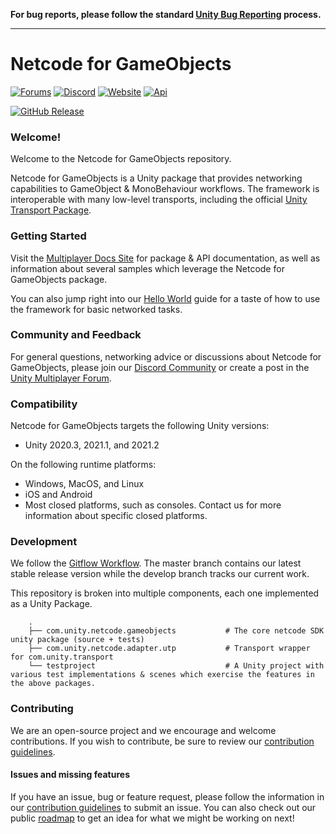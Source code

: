 **For bug reports, please follow the standard [Unity Bug Reporting](https://unity3d.com/unity/qa/bug-reporting) process.**

---

# Netcode for GameObjects

[![Forums](https://img.shields.io/badge/unity--forums-multiplayer-blue)](https://forum.unity.com/forums/multiplayer.26/) [![Discord](https://img.shields.io/discord/449263083769036810.svg?label=discord&logo=discord&color=informational)](https://discord.gg/FM8SE9E)
[![Website](https://img.shields.io/badge/docs-website-informational.svg)](https://docs-multiplayer.unity3d.com/) [![Api](https://img.shields.io/badge/docs-api-informational.svg)](https://docs-multiplayer.unity3d.com/docs/api/introduction)

[![GitHub Release](https://img.shields.io/github/release/Unity-Technologies/com.unity.netcode.gameobjects.svg?logo=github)](https://github.com/Unity-Technologies/com.unity.netcode.gameobjects/releases/latest)

### Welcome!

Welcome to the Netcode for GameObjects repository.

Netcode for GameObjects is a Unity package that provides networking capabilities to GameObject & MonoBehaviour workflows. The framework is interoperable with many low-level transports, including the official [Unity Transport Package](https://docs.unity3d.com/Packages/com.unity.transport@1.0/manual/index.html).

### Getting Started
Visit the [Multiplayer Docs Site](https://docs-multiplayer.unity3d.com/) for package & API documentation, as well as information about several samples which leverage the Netcode for GameObjects package.

You can also jump right into our [Hello World](https://docs-multiplayer.unity3d.com/docs/tutorials/helloworld/helloworldintro/index.html) guide for a taste of how to use the framework for basic networked tasks.

### Community and Feedback
For general questions, networking advice or discussions about Netcode for GameObjects, please join our [Discord Community](https://discord.gg/FM8SE9E) or create a post in the [Unity Multiplayer Forum](https://forum.unity.com/forums/multiplayer.26/).

### Compatibility

Netcode for GameObjects targets the following Unity versions:
- Unity 2020.3, 2021.1, and 2021.2

On the following runtime platforms:
- Windows, MacOS, and Linux
- iOS and Android
- Most closed platforms, such as consoles. Contact us for more information about specific closed platforms.

### Development
We follow the [Gitflow Workflow](https://www.atlassian.com/git/tutorials/comparing-workflows/gitflow-workflow). The master branch contains our latest stable release version while the develop branch tracks our current work.

This repository is broken into multiple components, each one implemented as a Unity Package.
```
    .
    ├── com.unity.netcode.gameobjects           # The core netcode SDK unity package (source + tests)
    ├── com.unity.netcode.adapter.utp           # Transport wrapper for com.unity.transport
    └── testproject                             # A Unity project with various test implementations & scenes which exercise the features in the above packages.
```

### Contributing
We are an open-source project and we encourage and welcome contributions. If you wish to contribute, be sure to review our [contribution guidelines](CONTRIBUTING.md).

#### Issues and missing features
If you have an issue, bug or feature request, please follow the information in our [contribution guidelines](CONTRIBUTING.md) to submit an issue.
You can also check out our public [roadmap](https://unity.com/roadmap/unity-platform/multiplayer-networking) to get an idea for what we might be working on next!
